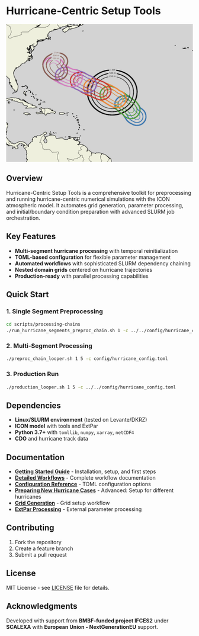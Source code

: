 # Hurricane-Centric Setup Tools

![Hurricane Simulation](docs/images/hurri.jpg)

## Overview

Hurricane-Centric Setup Tools is a comprehensive toolkit for preprocessing and running hurricane-centric numerical simulations with the ICON atmospheric model. It automates grid generation, parameter processing, and initial/boundary condition preparation with advanced SLURM job orchestration.

## Key Features

- **Multi-segment hurricane processing** with temporal reinitialization
- **TOML-based configuration** for flexible parameter management  
- **Automated workflows** with sophisticated SLURM dependency chaining
- **Nested domain grids** centered on hurricane trajectories
- **Production-ready** with parallel processing capabilities

## Quick Start

### 1. Single Segment Preprocessing
```bash
cd scripts/processing-chains
./run_hurricane_segments_preproc_chain.sh 1 -c ../../config/hurricane_config.toml
```

### 2. Multi-Segment Processing
```bash
./preproc_chain_looper.sh 1 5 -c config/hurricane_config.toml 
```

### 3. Production Run
```bash
./production_looper.sh 1 5 -c ../../config/hurricane_config.toml
```

## Dependencies

- **Linux/SLURM environment** (tested on Levante/DKRZ)
- **ICON model** with tools and ExtPar
- **Python 3.7+** with `tomllib`, `numpy`, `xarray`, `netCDF4`
- **CDO** and hurricane track data

## Documentation

- **[Getting Started Guide](docs/getting_started.md)** - Installation, setup, and first steps
- **[Detailed Workflows](docs/detailed_workflows.md)** - Complete workflow documentation  
- **[Configuration Reference](docs/configuration_reference.md)** - TOML configuration options
- **[Preparing New Hurricane Cases](docs/preparing_new_hurricane_cases.md)** - Advanced: Setup for different hurricanes
- **[Grid Generation](docs/generate_grid_for_hurricane_segments.md)** - Grid setup workflow
- **[ExtPar Processing](docs/run_extpar_levante.md)** - External parameter processing

## Contributing

1. Fork the repository
2. Create a feature branch
3. Submit a pull request

## License

MIT License - see [LICENSE](LICENSE) file for details.

## Acknowledgments

Developed with support from **BMBF-funded project IFCES2** under **SCALEXA** with **European Union - NextGenerationEU** support.
